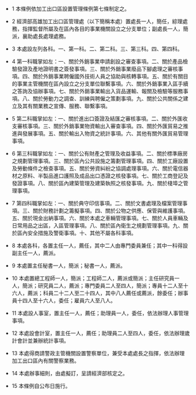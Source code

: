 * 1 本條例依加工出口區設置管理條例第七條制定之。

* 2 經濟部高雄加工出口區管理處（以下簡稱本處）置處長一人，簡任，綜理處務，指揮監督所屬及在區內各目的事業機關設立之分支單位；副處長一人，簡派，襄助處長處理處務。

* 3 本處設左列各科。一、第一科。二、第二科。三、第三科。四、第四科。

* 4 第一科職掌如左：一、關於外銷事業申請創設之審查事項。二、關於產品檢驗發證及產地證明書之簽發事項。三、關於外銷事業廢品下腳處理之審核事項。四、關於外銷事業聘僱國外技術人員之協助與核轉事項。五、關於有關目的事業主管機關在區內設立之分支單位聯繫事項。六、關於外銷事業入區手續之答詢及協辦事項。七、關於外銷事業輸出入貨品運輸、報關及檢驗等服務事項。八、關於勞動力之調查、訓練與聘僱之策劃事項。九、關於公共關係之建立及其有關業務之宣傳、服務、聯繫事項。

* 5 第二科職掌如左：一、關於進出口簽證及結匯之審核事項。二、關於外匯收支審核事項。三、關於外銷事業物資輸出入審查事項。四、關於外匯貿易之推進與發展事項。五、關於輸出入物資之統計事項。六、其他有關外匯貿易管理事項。

* 6 第三科職掌如左：一、關於公有財產之管理及收益事項。二、關於標準廠房之規劃管理事項。三、關於區內公共設施之籌劃管理事項。四、關於工廠設置及勞動條件之檢查事項。五、關於勞資糾紛之協調處理事項。六、關於電信器材之原料、半製品進口護照及成品出口憑證之核發事項。七、關於工商登記及發證事項。八、關於區內建築管理及建築執照之核發事項。九、關於棧埠之管理事項。

* 7 第四科職掌如左：一、關於典守印信事項。二、關於文書處理及檔案管理事項。三、關於財務計劃之籌擬事項。四、關於公物之供應、保管與維護事項。五、關於現金出納事項。六、關於本處之車輛管理事項。七、關於人員車輛及日常用品之出區，入區管理事項。八、關於區內衛生之規劃管理事項。九、關於區內安全措施及警衛事項。十、其他不屬各科事項。

* 8 本處各科，各置主任一人，薦任，其中二人由專門委員兼任；其中一科得設副主任一人，薦派。

* 9 本處置主任秘書一人，簡派；秘書一人，薦派。

* 10 本處置總工程師一人，簡派；工程師二人，薦派或簡派；主任研究員一人，簡派；研究員二人，薦派；專門委員二人至四人，簡派；專員十二人至十六人，薦派；科員二十二人至二十四人，其中八人薦任或薦派，餘委任；辦事員十四人至十六人，委任；雇員六人至八人。

* 11 本處設人事室，置主任一人，薦任；助理員一人，委任，依法辦理人事管理事項。

* 12 本處設會計室，置主任一人，薦任；助理員二人至四人，委任，依法辦理歲計會計並兼辦統計事項。

* 13 本處得商請警政主管機關設置警察單位，兼受本處處長之指揮，依法辦理加工出口區內有關警察業務。

* 14 本處辦事細則，由處擬訂，呈請經濟部核定之。

* 15 本條例自公布日施行。

